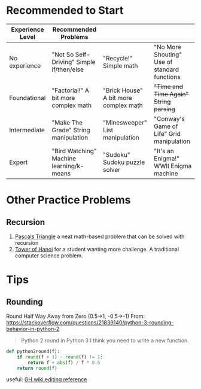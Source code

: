 # Recommended to Start 
| Experience Level	| Recommended Problems | | | 
| --- | --- | --- | --- |
| No experience	| "Not So Self-Driving" Simple if/then/else	| "Recycle!" Simple math	| "No More Shouting" Use of standard functions |
| Foundational	| "Factorial!" A bit more complex math	| "Brick House" A bit more complex math | ~~"Time and Time Again" String parsing~~
| Intermediate	| "Make The Grade" String manipulation |	"Minesweeper" List manipulation	| "Conway's Game of Life" Grid manipulation | 
| Expert	| "Bird Watching" Machine learning/k-means	| "Sudoku" Sudoku puzzle solver	| "It's an Enigma!" WWII Enigma machine |

# Other Practice Problems
## Recursion
1. [Pascals Triangle](https://lmcodequestacademy.com/problem/pascals-triangle) a neat math-based problem that can be solved with recursion
2. [Tower of Hanoi](https://lmcodequestacademy.com/problem/tower-of-hanoi) for a student wanting more challenge. A traditional computer science problem.

# Tips 
## Rounding
Round Half Way Away from Zero (0.5->1, -0.5->-1)
From: https://stackoverflow.com/questions/21839140/python-3-rounding-behavior-in-python-2
> Python 2 round in Python 3
> I think you need to write a new function.
```python
def python2round(f):
    if round(f + 1) - round(f) != 1:
        return f + abs(f) / f * 0.5
    return round(f)
```

useful: [GH wiki editing reference](https://docs.github.com/en/get-started/writing-on-github/getting-started-with-writing-and-formatting-on-github/basic-writing-and-formatting-syntax)
